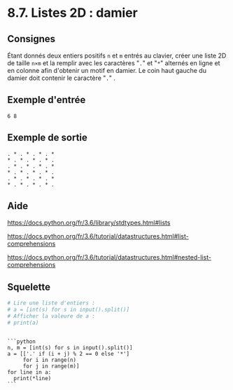 # 8.7. Listes 2D : damier

## Consignes

Étant donnés deux entiers positifs `n` et `m` entrés au clavier, créer une liste 2D de taille `n×m` et la remplir avec les caractères "`.`" et "`*`" alternés en ligne et en colonne afin d'obtenir un motif en damier. Le coin haut gauche du damier doit contenir le caractère "`.`" .

## Exemple d'entrée

```
6 8
```

## Exemple de sortie

```
. * . * . * . *
* . * . * . * .
. * . * . * . *
* . * . * . * .
. * . * . * . *
* . * . * . * .
```

## Aide

https://docs.python.org/fr/3.6/library/stdtypes.html#lists

https://docs.python.org/fr/3.6/tutorial/datastructures.html#list-comprehensions

https://docs.python.org/fr/3.6/tutorial/datastructures.html#nested-list-comprehensions

## Squelette

```python
# Lire une liste d'entiers :
# a = [int(s) for s in input().split()]
# Afficher la valeure de a :
# print(a)
```

````{dropdown} Proposition de solution

```python
n, m = [int(s) for s in input().split()]
a = [['.' if (i + j) % 2 == 0 else '*']
     for i in range(n)
     for j in range(m)]
for line in a:
  print(*line)
```
````
